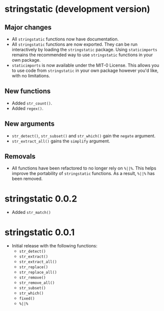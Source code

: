 # stringstatic (development version)

## Major changes
* All `stringstatic` functions now have documentation.
* All `stringstatic` functions are now exported. They can be run interactively by loading the `stringstatic` package. Using `staticimports` remains the recommended way to use `stringstatic` functions in your own package.
* `staticimports` is now available under the MIT-0 License. This allows you to use code from `stringstatic` in your own package however you'd like, with no limitations.

## New functions
* Added `str_count()`.
* Added `regex()`.

## New arguments
* `str_detect()`, `str_subset()` and `str_which()` gain the `negate` argument.
* `str_extract_all()` gains the `simplify` argument.

## Removals
* All functions have been refactored to no longer rely on `%||%`. This helps improve the portability of `stringstatic` functions. As a result, `%||%` has been removed.

# stringstatic 0.0.2

* Added `str_match()`

# stringstatic 0.0.1

* Initial release with the following functions:
  - `str_detect()`
  - `str_extract()`
  - `str_extract_all()`
  - `str_replace()`
  - `str_replace_all()`
  - `str_remove()`
  - `str_remove_all()`
  - `str_subset()`
  - `str_which()`
  - `fixed()`
  - `%||%`
